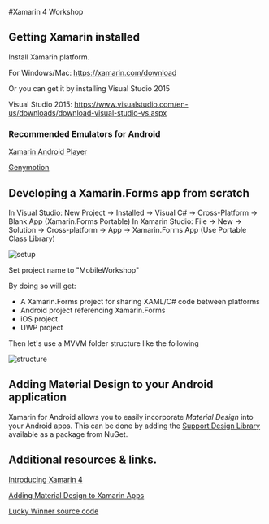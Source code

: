 #Xamarin 4 Workshop

## Getting Xamarin installed
Install Xamarin platform.

For Windows/Mac: https://xamarin.com/download

Or you can get it by installing Visual Studio 2015

Visual Studio 2015: https://www.visualstudio.com/en-us/downloads/download-visual-studio-vs.aspx

### Recommended Emulators for Android
[Xamarin Android Player](https://xamarin.com/android-player)

[Genymotion](https://www.genymotion.com/#!/download)

## Developing a Xamarin.Forms app from scratch

In Visual Studio:  New Project -> Installed -> Visual C# -> Cross-Platform -> Blank App (Xamarin.Forms Portable)
In Xamarin Studio: File -> New -> Solution -> Cross-platform -> App -> Xamarin.Forms App (Use Portable Class Library)

![setup](http://stvansolano.github.io/2015/12/01/Xamarin4-has-everything-you-need-to-create-great-mobile-apps/setup.png)

Set project name to "MobileWorkshop"

By doing so will get:
- A Xamarin.Forms project for sharing XAML/C# code between platforms
- Android project referencing Xamarin.Forms
- iOS project
- UWP project

Then let's use a MVVM folder structure like the following

![structure](http://stvansolano.github.io/2015/12/01/Xamarin4-has-everything-you-need-to-create-great-mobile-apps/structure.png)

## Adding  Material Design to your Android application 
 Xamarin for Android allows you to easily incorporate *Material Design* into your Android apps. This can be done by adding the [Support Design Library](https://components.xamarin.com/gettingstarted/xamandroidsupportdesign) available as a package from NuGet.

## Additional resources & links.
[Introducing Xamarin 4](https://blog.xamarin.com/introducing-xamarin-4/)

[Adding Material Design to Xamarin Apps](https://blog.xamarin.com/introduction-to-android-material-design/)

[Lucky Winner source code](https://github.com/stvansolano/lucky-winner)
